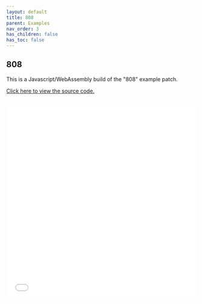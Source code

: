 ```yaml
---
layout: default
title: 808
parent: Examples
nav_order: 3
has_children: false
has_toc: false
---
```


## 808

This is a Javascript/WebAssembly build of the "808" example patch.


<a href="https://github.com/cmajor-lang/cmajor/tree/main/examples/patches/808" target="_blank">Click here to view the source code.</a>

<iframe style="display: inline-block; width: 100%; height: 32rem; border:none; padding-top: 1rem;"
        src="../../../assets/example_patches/808/index.html">
</iframe>

